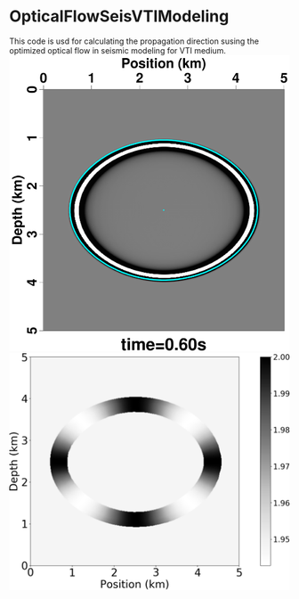 # OpticalFlowSeisVTIModeling

This code is usd for calculating the propagation direction susing the optimized optical flow in seismic modeling for VTI medium.
![plot](mmexport1735092463167.png)
![plot](mmexport1735092467224.png)

